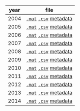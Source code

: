 year | file
------|------
2004  |[``.mat``](Data/wind/8454049/2004/wind_2004_8454049.mat) [``.csv``](Data/wind/8454049/2004/wind_2004_8454049.csv) [metadata](Data/wind/8454049/2004/README_wind_2004_8454049.json)
2005  |[``.mat``](Data/wind/8454049/2005/wind_2005_8454049.mat) [``.csv``](Data/wind/8454049/2005/wind_2005_8454049.csv) [metadata](Data/wind/8454049/2005/README_wind_2005_8454049.json)
2006  |[``.mat``](Data/wind/8454049/2006/wind_2006_8454049.mat) [``.csv``](Data/wind/8454049/2006/wind_2006_8454049.csv) [metadata](Data/wind/8454049/2006/README_wind_2006_8454049.json)
2007  |[``.mat``](Data/wind/8454049/2007/wind_2007_8454049.mat) [``.csv``](Data/wind/8454049/2007/wind_2007_8454049.csv) [metadata](Data/wind/8454049/2007/README_wind_2007_8454049.json)
2008  |[``.mat``](Data/wind/8454049/2008/wind_2008_8454049.mat) [``.csv``](Data/wind/8454049/2008/wind_2008_8454049.csv) [metadata](Data/wind/8454049/2008/README_wind_2008_8454049.json)
2009  |[``.mat``](Data/wind/8454049/2009/wind_2009_8454049.mat) [``.csv``](Data/wind/8454049/2009/wind_2009_8454049.csv) [metadata](Data/wind/8454049/2009/README_wind_2009_8454049.json)
2010  |[``.mat``](Data/wind/8454049/2010/wind_2010_8454049.mat) [``.csv``](Data/wind/8454049/2010/wind_2010_8454049.csv) [metadata](Data/wind/8454049/2010/README_wind_2010_8454049.json)
2011  |[``.mat``](Data/wind/8454049/2011/wind_2011_8454049.mat) [``.csv``](Data/wind/8454049/2011/wind_2011_8454049.csv) [metadata](Data/wind/8454049/2011/README_wind_2011_8454049.json)
2012  |[``.mat``](Data/wind/8454049/2012/wind_2012_8454049.mat) [``.csv``](Data/wind/8454049/2012/wind_2012_8454049.csv) [metadata](Data/wind/8454049/2012/README_wind_2012_8454049.json)
2013  |[``.mat``](Data/wind/8454049/2013/wind_2013_8454049.mat) [``.csv``](Data/wind/8454049/2013/wind_2013_8454049.csv) [metadata](Data/wind/8454049/2013/README_wind_2013_8454049.json)
2014  |[``.mat``](Data/wind/8454049/2014/wind_2014_8454049.mat) [``.csv``](Data/wind/8454049/2014/wind_2014_8454049.csv) [metadata](Data/wind/8454049/2014/README_wind_2014_8454049.json)
